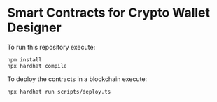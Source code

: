 # Smart Contracts for Crypto Wallet Designer

To run this repository execute:
``` shell
npm install
npx hardhat compile
```

To deploy the contracts in a blockchain execute:
``` shell
npx hardhat run scripts/deploy.ts
```
